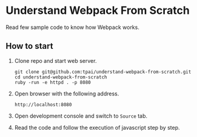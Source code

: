 # Understand Webpack From Scratch

Read few sample code to know how Webpack works.

## How to start

1. Clone repo and start web server.

    ```
    git clone git@github.com:tpai/understand-webpack-from-scratch.git
    cd understand-webpack-from-scratch
    ruby -run -e httpd . -p 8080
    ```
1. Open browser with the following address.

    ```
    http://localhost:8080
    ```
1. Open development console and switch to `Source` tab.
1. Read the code and follow the execution of javascript step by step.
